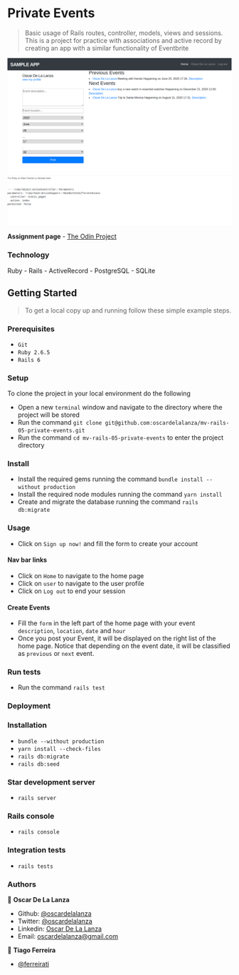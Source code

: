 # Private Events

> Basic usage of Rails routes, controller, models, views and sessions.
> This is a project for practice with associations and active record by creating an app with a similar functionality of 
> Eventbrite

![screenshot](./screenshots/private-events.png)

**Assignment page** - [The Odin Project](https://www.theodinproject.com/courses/ruby-on-rails/lessons/associations)

### Technology

Ruby - Rails - ActiveRecord - PostgreSQL - SQLite 

## Getting Started

> To get a local copy up and running follow these simple example steps.

### Prerequisites

- `Git`
- `Ruby 2.6.5`
- `Rails 6`

### Setup

To clone the project in your local environment do the following

- Open a new `terminal` window and navigate to the directory where the project will be stored
- Run the command `git clone git@github.com:oscardelalanza/mv-rails-05-private-events.git`
- Run the command `cd mv-rails-05-private-events` to enter the project directory

### Install

- Install the required gems running the command `bundle install --without production`
- Install the required node modules running the command `yarn install`
- Create and migrate the database running the command `rails db:migrate`

### Usage

- Click on `Sign up now!` and fill the form to create your account

#### Nav bar links

- Click on `Home` to navigate to the home page
- Click on `user` to navigate to the user profile
- Click on `Log out` to end your session

#### Create Events

- Fill the `form` in the left part of the home page with your event `description`, `location`, `date` and `hour`
- Once you post your Event, it will be displayed on the right list of the home page. Notice that depending on the event date,
it will be classified as `previous` or `next` event.

### Run tests

- Run the command `rails test`

### Deployment

### Installation
- `bundle --without production`
- `yarn install --check-files`
- `rails db:migrate` 
- `rails db:seed`

### Star development server
- `rails server`

### Rails console
- `rails console`

### Integration tests
- `rails tests`

### Authors

👤 **Oscar De La Lanza**

- Github: [@oscardelalanza](https://github.com/oscardelalanza)
- Twitter: [@oscardelalanza](https://twitter.com/oscardelalanza)
- Linkedin: [Oscar De La Lanza](https://www.linkedin.com/in/oscardelalanza/)
- Email: oscardelalanza@gmail.com

👤 **Tiago Ferreira** 
- [@ferreirati](https://github.com/ferreirati)
